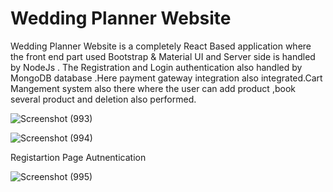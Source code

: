 # Wedding Planner Website
Wedding Planner Website is a completely React Based application where the front end part used Bootstrap &amp; Material UI and Server side is handled by NodeJs .
The Registration and Login authentication also  handled by MongoDB database .Here payment gateway integration also integrated.Cart Mangement system also there where the user can add product ,book several product and deletion also performed.

![Screenshot (993)](https://user-images.githubusercontent.com/63225681/113483477-3bc25300-9469-11eb-899a-a800d3330813.png)

![Screenshot (994)](https://user-images.githubusercontent.com/63225681/113573753-608d0680-95e0-11eb-9343-f3a9ac245f57.png)

Registartion Page Autnentication 

![Screenshot (995)](https://user-images.githubusercontent.com/63225681/113575073-f1fd7800-95e2-11eb-9d7e-b0c9d65f1cd1.png)
